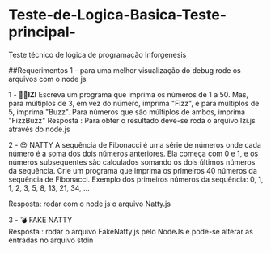 # Teste-de-Logica-Basica-Teste-principal-
Teste técnico de lógica de programação Inforgenesis

##Requerimentos
1 -  para uma melhor visualização do debug rode os arquivos com o node js

1 - 👌🏽**IZI**
Escreva um programa que imprima os números de 1 a 50.
Mas, para múltiplos de 3, em vez do número, imprima "Fizz", e para múltiplos de 5, imprima "Buzz". Para números que são múltiplos de ambos, imprima "FizzBuzz"
Resposta : Para obter o resultado deve-se roda o arquivo Izi.js através do node.js

2 - 😎 NATTY  A sequência de Fibonacci é uma série de números onde cada número é a soma dos dois números anteriores. Ela começa com 0 e 1, e os números subsequentes são calculados somando os dois últimos números da sequência.
Crie um programa que imprima os primeiros 40 números da sequência de Fibonacci.
Exemplo dos primeiros números da sequência:
0, 1, 1, 2, 3, 5, 8, 13, 21, 34, ...

Resposta: rodar com o node js o arquivo Natty.js

3 - 💣 FAKE NATTY  
Resposta : rodar o arquivo FakeNatty.js pelo NodeJs e pode-se alterar as entradas no arquivo stdin
